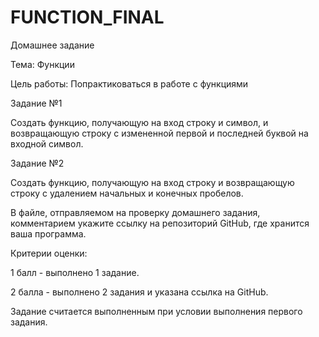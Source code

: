 # FUNCTION_FINAL

Домашнее задание

Тема: Функции

Цель работы: Попрактиковаться в работе с функциями

Задание №1

Создать функцию, получающую на вход строку и символ, и возвращающую строку с измененной первой и последней буквой на входной символ.

Задание №2

Создать функцию, получающую на вход строку и возвращающую строку с удалением начальных и конечных пробелов.

В файле, отправляемом на проверку домашнего задания, комментарием укажите ссылку на репозиторий GitHub, где хранится ваша программа.

Критерии оценки:

1 балл - выполнено 1 задание.

2 балла - выполнено 2 задания и указана ссылка на GitHub.

Задание считается выполненным при условии выполнения первого задания.
